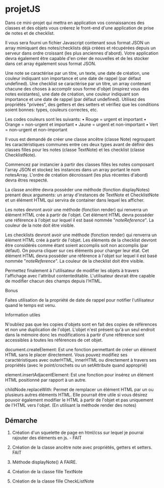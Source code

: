 # projetJS

Dans ce mini-projet qui mettra en application vos connaissances des classes et des objets vous créerez le front-end d'une application de prise de notes et de checklist.

Il vous sera fourni un fichier Javascript contenant sous format JSON un array mimiquant des notes/checklists déjà créées et récupérées depuis un serveur dans ordre croissant (les plus anciennes d'abord). Votre application devra également être capable d'en créer de nouvelles et de les stocker dans cet array également sous format JSON.

Une note se caractérise par un titre, un texte, une date de création, une couleur indiquant son importance et une date de rappel (par défaut undefined).
Une checklist se caractérise par un titre, un array contenant chacune des choses à accomplir sous forme d'objet (inspirez vous des notes existantes), une date de création, une couleur indiquant son importance et une date de rappel (par défaut undefined).
Utilisez des propriétés "privées", des getters et des  setters et vérifiez que les conditions soient bonnes: types, couleurs correctes, etc.

Les codes couleurs sont les suivants: 
	•	Rouge    =    urgent et important
	•	Orange   =    non-urgent et important
	•	Jaune     =     urgent et non-important
	•	Vert        =    non-urgent et non-important

Il vous est demandé de créer une classe ancêtre (classe Note) regroupant les caractéristiques communes entre ces deux types avant de définir des classes filles pour les notes (classe TextNote) et les checklist (classe ChecklistNote).

Commencez par instancier à partir des classes filles les notes composant l'array JSON et stockez les instances dans un array portant le nom notesArray. L'ordre de création décroissant (les plus récentes d'abord) devra êtres respecté.

La classe ancêtre devra possèder une méthode (fonction displayNotes) prenant deux arguments: un array d'instances de TextNote et ChecklistNote et un élément HTML qui servira de container dans lequel les afficher.

Les notes devront avoir une méthode (fonction render) qui renverra un élément HTML crée à partir de l'objet. Cet élément HTML devra posséder une référence à l'objet sur lequel il est basé nommée "_noteReference_". La couleur de la note doit être visible.




Les checklists devront avoir une méthode (fonction render) qui renverra un élément HTML crée à partir de l'objet. Les éléments de la checklist devront être considérés comme étant soient accomplis soit non accomplis (par défaut). On pourra cliquer sur ces éléments pour changer leur état. Cet élément HTML devra posséder une référence à l'objet sur lequel il est basé nommée "_noteReference_". La couleur de la checklist doit être visible.

Permettez finalement à l'utilisateur de modifier les objets à travers l'affichage avec l'attribut contenteditable. L'utilisateur devrait être capable de modifier chacun des champs depuis l'HTML.

Bonus

Faites utilisation de la propriété de date de rappel pour notifier l'utilisateur quand le temps est venu.

Information utiles

N'oubliez pas que les copies d'objets sont en fait des copies de références et non une duplication de l'objet. L'objet n'est présent qu'à un seul endroit dans la mémoire donc les modifications à partir d'une référence sont accessibles à toutes les références de cet objet.

document.createElement: Est une fonction permettant de créer un élément HTML sans le placer directement. Vous pouvez modifiez ses caractéristiques avec outerHTML, innerHTML ou directement à travers ses propriétés (avec le point/crochets ou un setAttribute quand approprié)

element.insertAdjacentElement: Est une fonction pour insérez un élément HTML positionné par rapport à un autre.

childNode.replaceWith: Permet de remplacer un élément HTML par un ou plusieurs autres éléments HTML. Elle pourrait être utile si vous désirez pouvoir également modifier le HTML à partir de l'objet et pas uniquement de l'HTML vers l'objet. (En utilisant la méthode render des notes)


Démarche
--------

1) Création d'un squelette de page en html/css sur lequel je pourrai rajouter des éléments en js. - FAIT

2) Création de la classe ancêtre note avec propriétés, getters et setters. FAIT

3) Méthode displayNote() A FAIRE.

4) Création de la classe fille TextNote  

5) Création de la classe fille CheckListNote
